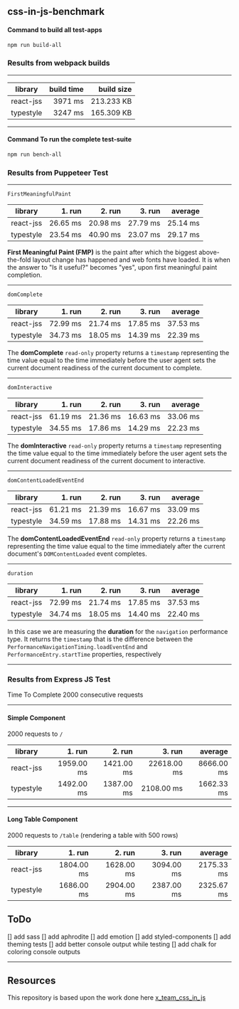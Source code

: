 ## css-in-js-benchmark

#### Command to build all test-apps

```bash
npm run build-all
```

### Results from webpack builds

---

|library|build time|build size|
|-------|-----:|-----:|
|react-jss|3971 ms|213.233 KB|
|typestyle|3247 ms|165.309 KB|


---

#### Command To run the complete test-suite

```bash
npm run bench-all
```

### Results from Puppeteer Test

---

`FirstMeaningfulPaint`

|library|1. run|2. run|3. run|average|
|-------|-----:|-----:|-----:|------:|
|react-jss|26.65 ms|20.98 ms|27.79 ms|25.14 ms|
|typestyle|23.54 ms|40.90 ms|23.07 ms|29.17 ms|


**First Meaningful Paint (FMP)** is the paint after which the biggest above-the-fold layout change has happened and web fonts have loaded.  It is when the answer to "Is it useful?" becomes "yes", upon first meaningful paint completion.

---

`domComplete`

|library|1. run|2. run|3. run|average|
|-------|-----:|-----:|-----:|------:|
|react-jss|72.99 ms|21.74 ms|17.85 ms|37.53 ms|
|typestyle|34.73 ms|18.05 ms|14.39 ms|22.39 ms|


The **domComplete** `read-only` property returns a `timestamp` representing the time value equal to the time immediately before the user agent sets the current document readiness of the current document to complete.

---

`domInteractive`

|library|1. run|2. run|3. run|average|
|-------|-----:|-----:|-----:|------:|
|react-jss|61.19 ms|21.36 ms|16.63 ms|33.06 ms|
|typestyle|34.55 ms|17.86 ms|14.29 ms|22.23 ms|


The **domInteractive** `read-only` property returns a `timestamp` representing the time value equal to the time immediately before the user agent sets the current document readiness of the current document to interactive.

---

`domContentLoadedEventEnd`

|library|1. run|2. run|3. run|average|
|-------|-----:|-----:|-----:|------:|
|react-jss|61.21 ms|21.39 ms|16.67 ms|33.09 ms|
|typestyle|34.59 ms|17.88 ms|14.31 ms|22.26 ms|


The **domContentLoadedEventEnd** `read-only` property returns a `timestamp` representing the time value equal to the time immediately after the current document's `DOMContentLoaded` event completes.

---

`duration`

|library|1. run|2. run|3. run|average|
|-------|-----:|-----:|-----:|------:|
|react-jss|72.99 ms|21.74 ms|17.85 ms|37.53 ms|
|typestyle|34.74 ms|18.05 ms|14.40 ms|22.40 ms|


In this case we are measuring the **duration** for the `navigation` performance type. It returns the `timestamp` that is the difference between the `PerformanceNavigationTiming.loadEventEnd` and `PerformanceEntry.startTime` properties, respectively

---

### Results from Express JS Test

Time To Complete 2000 consecutive requests

---

#### Simple Component

2000 requests to `/`

|library|1. run|2. run|3. run|average|
|-------|-----:|-----:|-----:|------:|
|react-jss|1959.00 ms|1421.00 ms|22618.00 ms|8666.00 ms|
|typestyle|1492.00 ms|1387.00 ms|2108.00 ms|1662.33 ms|


---

#### Long Table Component

2000 requests to `/table` (rendering a table with 500 rows)

|library|1. run|2. run|3. run|average|
|-------|-----:|-----:|-----:|------:|
|react-jss|1804.00 ms|1628.00 ms|3094.00 ms|2175.33 ms|
|typestyle|1686.00 ms|2904.00 ms|2387.00 ms|2325.67 ms|


## ToDo

[] add sass
[] add aphrodite
[] add emotion
[] add styled-components
[] add theming tests
[] add better console output while testing
[] add chalk for coloring console outputs

---

## Resources

This repository is based upon the work done here [x_team_css_in_js](https://github.com/Thoughtscript/x_team_css_in_js)
